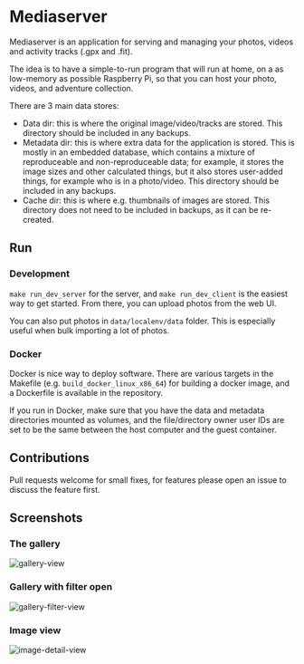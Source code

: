 # Mediaserver

Mediaserver is an application for serving and managing your photos, videos and activity tracks (.gpx and .fit).

The idea is to have a simple-to-run program that will run at home, on a as low-memory as possible Raspberry Pi, so that you can host your photo, videos, and adventure collection.

There are 3 main data stores:

- Data dir: this is where the original image/video/tracks are stored. This directory should be included in any backups.
- Metadata dir: this is where extra data for the application is stored. This is mostly in an embedded database, which contains a mixture of reproduceable and non-reproduceable data; for example, it stores the image sizes and other calculated things, but it also stores user-added things, for example who is in a photo/video. This directory should be included in any backups.
- Cache dir: this is where e.g. thumbnails of images are stored. This directory does not need to be included in backups, as it can be re-created.

## Run

### Development

`make run_dev_server` for the server, and `make run_dev_client` is the easiest way to get started. From there, you can upload photos from the web UI.

You can also put photos in `data/localenv/data` folder. This is especially useful when bulk importing a lot of photos.

### Docker

Docker is nice way to deploy software. There are various targets in the Makefile (e.g. `build_docker_linux_x86_64`) for building a docker image, and a Dockerfile is available in the repository.

If you run in Docker, make sure that you have the data and metadata directories mounted as volumes, and the file/directory owner user IDs are set to be the same between the host computer and the guest container.

## Contributions

Pull requests welcome for small fixes, for features please open an issue to discuss the feature first.

## Screenshots

### The gallery

![gallery-view](https://user-images.githubusercontent.com/4579573/184879313-3d1d49bd-367c-46ca-b57f-16676e975e13.png)

### Gallery with filter open

![gallery-filter-view](https://user-images.githubusercontent.com/4579573/184879305-2b6c36c8-ab22-4f76-8308-8c40e2a07cb6.png)

### Image view

![image-detail-view](https://user-images.githubusercontent.com/4579573/184879316-19143ac3-45f7-42df-8f9a-459467bdc65c.png)
